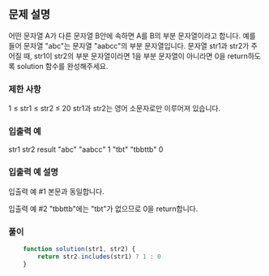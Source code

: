 ## 문제 설명

어떤 문자열 A가 다른 문자열 B안에 속하면 A를 B의 부분 문자열이라고 합니다. 예를 들어 문자열 "abc"는 문자열 "aabcc"의 부분 문자열입니다.
문자열 str1과 str2가 주어질 때, str1이 str2의 부분 문자열이라면 1을 부분 문자열이 아니라면 0을 return하도록 solution 함수를 완성해주세요.

### 제한 사항

1 ≤ str1 ≤ str2 ≤ 20
str1과 str2는 영어 소문자로만 이루어져 있습니다.

### 입출력 예

str1 str2 result
"abc" "aabcc" 1
"tbt" "tbbttb" 0

### 입출력 예 설명

입출력 예 #1
본문과 동일합니다.

입출력 예 #2
"tbbttb"에는 "tbt"가 없으므로 0을 return합니다.

### 풀이

```javaScript
    function solution(str1, str2) {
        return str2.includes(str1) ? 1 : 0
    }
```
